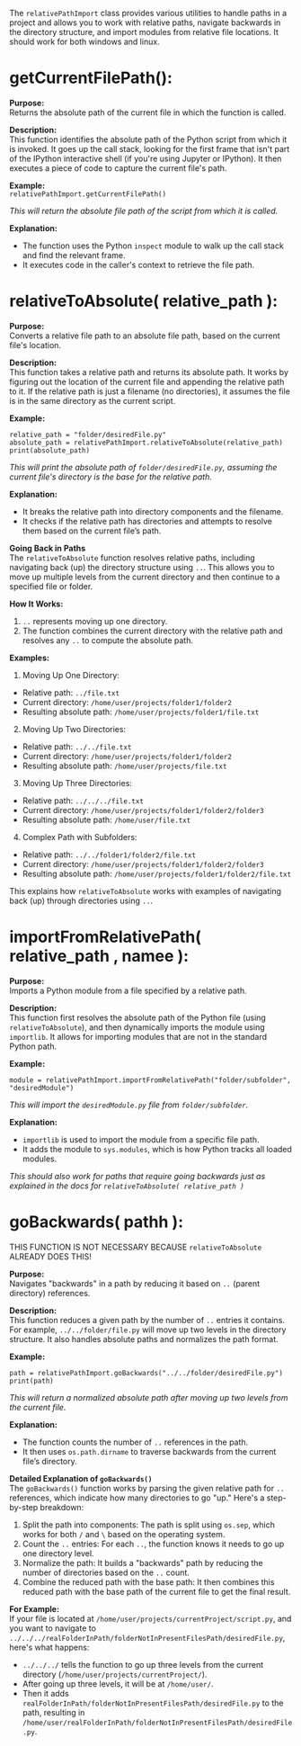 
The `relativePathImport` class provides various utilities to handle paths in a project and allows you to work with relative paths, navigate backwards in the directory structure, and import modules from relative file locations. It should work for both windows and linux.

# getCurrentFilePath():
**Purpose:**  
Returns the absolute path of the current file in which the function is called.

**Description:**  
This function identifies the absolute path of the Python script from which it is invoked. It goes up the call stack, looking for the first frame that isn't part of the IPython interactive shell (if you're using Jupyter or IPython). It then executes a piece of code to capture the current file's path.

**Example:**  
`relativePathImport.getCurrentFilePath()`

*This will return the absolute file path of the script from which it is called.*

**Explanation:**  
- The function uses the Python `inspect` module to walk up the call stack and find the relevant frame.
- It executes code in the caller's context to retrieve the file path.

# relativeToAbsolute( relative_path ):
**Purpose:**  
Converts a relative file path to an absolute file path, based on the current file's location.

**Description:**  
This function takes a relative path and returns its absolute path. It works by figuring out the location of the current file and appending the relative path to it. If the relative path is just a filename (no directories), it assumes the file is in the same directory as the current script.

**Example:**  
```
relative_path = "folder/desiredFile.py"
absolute_path = relativePathImport.relativeToAbsolute(relative_path)
print(absolute_path)
```
*This will print the absolute path of `folder/desiredFile.py`, assuming the current file's directory is the base for the relative path.*

**Explanation:**  
- It breaks the relative path into directory components and the filename.
- It checks if the relative path has directories and attempts to resolve them based on the current file’s path.

**Going Back in Paths**  
The `relativeToAbsolute` function resolves relative paths, including navigating back (up) the directory structure using `..`. This allows you to move up multiple levels from the current directory and then continue to a specified file or folder.

**How It Works:**  
1. `..` represents moving up one directory.
2. The function combines the current directory with the relative path and resolves any `..` to compute the absolute path.

**Examples:**  
1. Moving Up One Directory:  
- Relative path: `../file.txt`
- Current directory: `/home/user/projects/folder1/folder2`
- Resulting absolute path: `/home/user/projects/folder1/file.txt`

2. Moving Up Two Directories:  
- Relative path: `../../file.txt`
- Current directory: `/home/user/projects/folder1/folder2`
- Resulting absolute path: `/home/user/projects/file.txt`

3. Moving Up Three Directories:  
- Relative path: `../../../file.txt`
- Current directory: `/home/user/projects/folder1/folder2/folder3`
- Resulting absolute path: `/home/user/file.txt`

4. Complex Path with Subfolders:  
- Relative path: `../../folder1/folder2/file.txt`
- Current directory: `/home/user/projects/folder1/folder2/folder3`
- Resulting absolute path: `/home/user/projects/folder1/folder2/file.txt`

This explains how `relativeToAbsolute` works with examples of navigating back (up) through directories using `..`.

# importFromRelativePath( relative_path , namee ):
**Purpose:**  
Imports a Python module from a file specified by a relative path.

**Description:**  
This function first resolves the absolute path of the Python file (using `relativeToAbsolute`), and then dynamically imports the module using `importlib`. It allows for importing modules that are not in the standard Python path.

**Example:**
```
module = relativePathImport.importFromRelativePath("folder/subfolder", "desiredModule")
```
*This will import the `desiredModule.py` file from `folder/subfolder`.*

**Explanation:**  
- `importlib` is used to import the module from a specific file path.
- It adds the module to `sys.modules`, which is how Python tracks all loaded modules.

*This should also work for paths that require going backwards just as explained in the docs for `relativeToAbsolute( relative_path )`*

# goBackwards( pathh ):
THIS FUNCTION IS NOT NECESSARY BECAUSE `relativeToAbsolute` ALREADY DOES THIS!

**Purpose:**  
Navigates "backwards" in a path by reducing it based on `..` (parent directory) references.

**Description:**  
This function reduces a given path by the number of `..` entries it contains. For example, `../../folder/file.py` will move up two levels in the directory structure. It also handles absolute paths and normalizes the path format.

**Example:**  
```
path = relativePathImport.goBackwards("../../folder/desiredFile.py")
print(path)
```
*This will return a normalized absolute path after moving up two levels from the current file.*

**Explanation:**  
- The function counts the number of `..` references in the path.
- It then uses `os.path.dirname` to traverse backwards from the current file’s directory.

**Detailed Explanation of `goBackwards()`**  
The `goBackwards()` function works by parsing the given relative path for `..` references, which indicate how many directories to go "up." Here's a step-by-step breakdown:
1. Split the path into components: The path is split using `os.sep`, which works for both `/` and `\` based on the operating system.
2. Count the `..` entries: For each `..`, the function knows it needs to go up one directory level.
3. Normalize the path: It builds a "backwards" path by reducing the number of directories based on the `..` count.
4. Combine the reduced path with the base path: It then combines this reduced path with the base path of the current file to get the final result.

**For Example:**  
If your file is located at `/home/user/projects/currentProject/script.py`, and you want to navigate to `../../../realFolderInPath/folderNotInPresentFilesPath/desiredFile.py`, here's what happens:

- `../../../` tells the function to go up three levels from the current directory (`/home/user/projects/currentProject/`).
- After going up three levels, it will be at `/home/user/`.
- Then it adds `realFolderInPath/folderNotInPresentFilesPath/desiredFile.py` to the path, resulting in `/home/user/realFolderInPath/folderNotInPresentFilesPath/desiredFile.py`.

